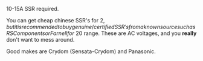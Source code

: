 10-15A SSR required.

You can get cheap chinese SSR's for $2, but it is recommended to buy genuine/certified SSR's from a known source such as RS Components or Farnell for ~$20 range.
These are AC voltages, and you **really** don't want to mess around.

Good makes are Crydom (Sensata-Crydom) and Panasonic. 
